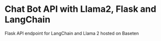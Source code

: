 # Chat Bot API with Llama2, Flask and LangChain

Flask API endpoint for LangChain and Llama 2 hosted on Baseten
